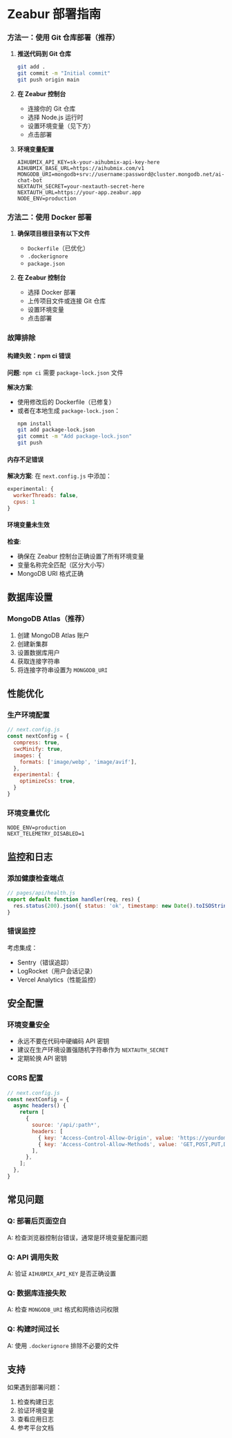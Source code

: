 # Zeabur 部署指南

### 方法一：使用 Git 仓库部署（推荐）

1. **推送代码到 Git 仓库**
   ```bash
   git add .
   git commit -m "Initial commit"
   git push origin main
   ```

2. **在 Zeabur 控制台**
   - 连接你的 Git 仓库
   - 选择 Node.js 运行时
   - 设置环境变量（见下方）
   - 点击部署

3. **环境变量配置**
   ```
   AIHUBMIX_API_KEY=sk-your-aihubmix-api-key-here
   AIHUBMIX_BASE_URL=https://aihubmix.com/v1
   MONGODB_URI=mongodb+srv://username:password@cluster.mongodb.net/ai-chat-bot
   NEXTAUTH_SECRET=your-nextauth-secret-here
   NEXTAUTH_URL=https://your-app.zeabur.app
   NODE_ENV=production
   ```

### 方法二：使用 Docker 部署

1. **确保项目根目录有以下文件**
   - `Dockerfile`（已优化）
   - `.dockerignore`
   - `package.json`

2. **在 Zeabur 控制台**
   - 选择 Docker 部署
   - 上传项目文件或连接 Git 仓库
   - 设置环境变量
   - 点击部署

### 故障排除

#### 构建失败：npm ci 错误
**问题**: `npm ci` 需要 `package-lock.json` 文件

**解决方案**: 
- 使用修改后的 Dockerfile（已修复）
- 或者在本地生成 `package-lock.json`：
  ```bash
  npm install
  git add package-lock.json
  git commit -m "Add package-lock.json"
  git push
  ```

#### 内存不足错误
**解决方案**: 在 `next.config.js` 中添加：
```javascript
experimental: {
  workerThreads: false,
  cpus: 1
}
```

#### 环境变量未生效
**检查**:
- 确保在 Zeabur 控制台正确设置了所有环境变量
- 变量名称完全匹配（区分大小写）
- MongoDB URI 格式正确



## 数据库设置

### MongoDB Atlas（推荐）
1. 创建 MongoDB Atlas 账户
2. 创建新集群
3. 设置数据库用户
4. 获取连接字符串
5. 将连接字符串设置为 `MONGODB_URI`

## 性能优化

### 生产环境配置
```javascript
// next.config.js
const nextConfig = {
  compress: true,
  swcMinify: true,
  images: {
    formats: ['image/webp', 'image/avif'],
  },
  experimental: {
    optimizeCss: true,
  }
}
```

### 环境变量优化
```env
NODE_ENV=production
NEXT_TELEMETRY_DISABLED=1
```

## 监控和日志

### 添加健康检查端点
```javascript
// pages/api/health.js
export default function handler(req, res) {
  res.status(200).json({ status: 'ok', timestamp: new Date().toISOString() });
}
```

### 错误监控
考虑集成：
- Sentry（错误追踪）
- LogRocket（用户会话记录）
- Vercel Analytics（性能监控）

## 安全配置

### 环境变量安全
- 永远不要在代码中硬编码 API 密钥
- 建议在生产环境设置强随机字符串作为 `NEXTAUTH_SECRET`
- 定期轮换 API 密钥

### CORS 配置
```javascript
// next.config.js
const nextConfig = {
  async headers() {
    return [
      {
        source: '/api/:path*',
        headers: [
          { key: 'Access-Control-Allow-Origin', value: 'https://yourdomain.com' },
          { key: 'Access-Control-Allow-Methods', value: 'GET,POST,PUT,DELETE' },
        ],
      },
    ];
  },
}
```

## 常见问题

### Q: 部署后页面空白
A: 检查浏览器控制台错误，通常是环境变量配置问题

### Q: API 调用失败
A: 验证 `AIHUBMIX_API_KEY` 是否正确设置

### Q: 数据库连接失败
A: 检查 `MONGODB_URI` 格式和网络访问权限

### Q: 构建时间过长
A: 使用 `.dockerignore` 排除不必要的文件

## 支持

如果遇到部署问题：
1. 检查构建日志
2. 验证环境变量
3. 查看应用日志
4. 参考平台文档
